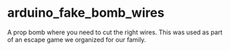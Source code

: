 # arduino_fake_bomb_wires
A prop bomb where you need to cut the right wires. This was used as part of an escape game we organized for our family.

